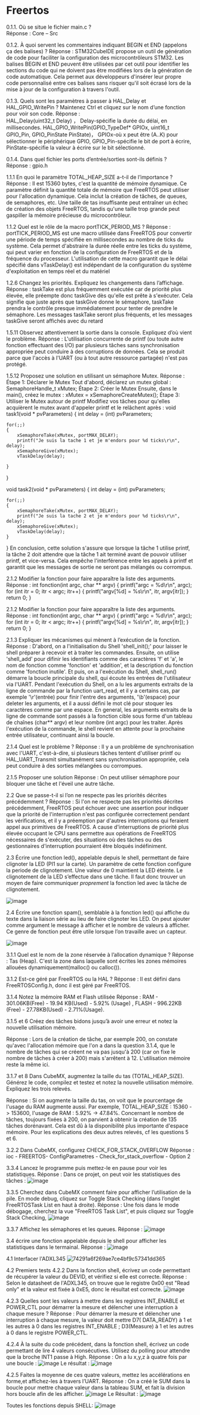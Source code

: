# Freertos
0.1.1. Où se situe le fichier main.c ?  
Réponse :  Core – Src 

0.1.2. À quoi servent les commentaires indiquant BEGIN et END (appelons ça des balises) ? 
Réponse :   STM32CubeIDE propose un outil de génération de code pour faciliter la configuration des microcontrôleurs STM32. Les balises BEGIN et END peuvent être utilisées par cet outil pour identifier les sections du code qui ne doivent pas être modifiées lors de la génération de code automatique. Cela permet aux développeurs d'insérer leur propre code personnalisé entre ces balises sans risquer qu'il soit écrasé lors de la mise à jour de la configuration à travers l'outil.  

0.1.3. Quels sont les paramètres à passer à HAL_Delay et HAL_GPIO_WritePin ? Maintenez Ctrl et cliquez sur le nom d’une fonction pour voir son code. 
Réponse :  
HAL_Delay(uint32_t Delay) ，  Delay-spécifie la durée du délai, en millisecondes.
HAL_GPIO_WritePin(GPIO_TypeDef* GPIOx, uint16_t GPIO_Pin, GPIO_PinState PinState)， GPIOx-où x peut être (A..K) pour sélectionner le périphérique GPIO, GPIO_Pin-spécifie le bit de port à écrire, PinState-spécifie la valeur à écrire sur le bit sélectionné.

0.1.4. Dans quel fichier les ports d’entrée/sorties sont-ils définis ?  
Réponse :   gpio.h

1.1.1 En quoi le paramètre TOTAL_HEAP_SIZE a-t-il de l’importance ?
Réponse : Il est 15360 bytes, c'est la quantité de mémoire dynamique. Ce paramètre définit la quantité totale de mémoire que FreeRTOS peut utiliser pour l'allocation dynamique. Cela inclut la création de tâches, de queues, de semaphores, etc. Une taille de tas insuffisante peut entraîner un échec de création des objets FreeRTOS, tandis qu'une taille trop grande peut gaspiller la mémoire précieuse du microcontrôleur.

1.1.2 Quel est le rôle de la macro portTICK_PERIOD_MS ?
Réponse : portTICK_PERIOD_MS est une macro utilisée dans FreeRTOS pour convertir une période de temps spécifiée en millisecondes au nombre de ticks du système. Cela permet d'abstraire la durée réelle entre les ticks du système, qui peut varier en fonction de la configuration de FreeRTOS et de la fréquence du processeur. L'utilisation de cette macro garantit que le délai spécifié dans vTaskDelay() est indépendant de la configuration du système d'exploitation en temps réel et du matériel

1.2.6 Changez les priorités. Expliquez les changements dans l’affichage.
Réponse : taskTake est plus fréquemment exécutée car de priorité plus élevée, elle préempte donc taskGive dès qu'elle est prête à s'exécuter. Cela signifie que juste après que taskGive donne le sémaphore, taskTake prendra le contrôle presque immédiatement pour tenter de prendre le sémaphore.
Les messages taskTake seront plus fréquents, et les messages taskGive seront affichés avec du retard

1.5.11 Observez attentivement la sortie dans la console. Expliquez d’où vient le problème.
Réponse : L'utilisation concurrente de printf (ou toute autre fonction effectuant des I/O) par plusieurs tâches sans synchronisation appropriée peut conduire à des corruptions de données. Cela se produit parce que l'accès à l'UART (ou à tout autre ressource partagée) n'est pas protégé.

1.5.12 Proposez une solution en utilisant un sémaphore Mutex.
Réponse : 
Étape 1: Déclarer le Mutex
Tout d'abord, déclarez un mutex global : 
SemaphoreHandle_t xMutex;
Étape 2: Créer le Mutex
Ensuite, dans le main(), créez le mutex :
xMutex = xSemaphoreCreateMutex();
Étape 3: Utiliser le Mutex autour de printf
Modifiez vos tâches pour qu'elles acquièrent le mutex avant d'appeler printf et le relâchent après :
void task1(void * pvParameters)
{
	int delay = (int) pvParameters;

	for(;;)
	{
		xSemaphoreTake(xMutex, portMAX_DELAY);
		printf("Je suis la tache 1 et je m'endors pour %d ticks\r\n", delay);
		xSemaphoreGive(xMutex);
		vTaskDelay(delay);

	}
}

void task2(void * pvParameters)
{
	int delay = (int) pvParameters;

	for(;;)
	{
		xSemaphoreTake(xMutex, portMAX_DELAY);
		printf("Je suis la tache 2 et je m'endors pour %d ticks\r\n", delay);
		xSemaphoreGive(xMutex);
		vTaskDelay(delay);
	}
}
En conclusion, cette solution s'assure que lorsque la tâche 1 utilise printf, la tâche 2 doit attendre que la tâche 1 ait terminé avant de pouvoir utiliser printf, et vice-versa. Cela empêche l'interférence entre les appels à printf et garantit que les messages de sortie ne seront pas mélangés ou corrompus.

2.1.2 Modifier la fonction pour faire apparaître la liste des arguments.
Réponse : 
int fonction(int argc, char ** argv)
{
	printf("argc = %d\r\n", argc);
	for (int itr = 0; itr < argc; itr++)
	{
		printf("argv[%d] = %s\r\n", itr, argv[itr]);
	}
	return 0;
}

2.1.2 Modifier la fonction pour faire apparaître la liste des arguments.
Réponse : 
int fonction(int argc, char ** argv)
{
	printf("argc = %d\r\n", argc);
	for (int itr = 0; itr < argc; itr++)
	{
		printf("argv[%d] = %s\r\n", itr, argv[itr]);
	}
	return 0;
}

2.1.3 Expliquer les mécanismes qui mènent à l’exécution de la fonction.
Réponse : D'abord, on a l'initialisation du Shell 'shell_init();' pour laisser le shell préparer à recevoir et à traiter les commandes. Ensuite, on utilise 'shell_add' pour difinir les identifiants comme des caractères 'f' et 'a', le nom de fonction comme 'fonction' et 'addition', et la description du fonction comme 'fonction inutile'. Et puis, on a l'exécution du Shell, shell_run() démarre la boucle principale du shell, qui écoute les entrées de l'utilisateur via l'UART. Pendant l'exécution du Shell, on a lu les arguments extraits de la ligne de commande par la function uart_read, et il y a certains cas, par exemple '\r'(entrée) pour finir l'entre des arguments, '\b'(espace) pour deleter les arguments, et il a aussi défini le mot clé pour stoquer les caractères comme par une espace. 
En general, les arguments extraits de la ligne de commande sont passés à la fonction cible sous forme d'un tableau de chaînes (char** argv) et leur nombre (int argc) pour les traiter. Après l'exécution de la commande, le shell revient en attente pour la prochaine entrée utilisateur, continuant ainsi la boucle.

2.1.4 Quel est le problème ?
Réponse : Il y a un problème de synchronisation avec l'UART, c'est-à-dire, si plusieurs tâches tentent d'utiliser printf ou HAL_UART_Transmit simultanément sans synchronisation appropriée, cela peut conduire à des sorties mélangées ou corrompues.

2.1.5 Proposer une solution
Réponse : On peut utiliser sémaphore pour bloquer une tâche et l'éveil une autre tâche.

2.2 Que se passe-t-il si l’on ne respecte pas les priorités décrites précédemment ?
Réponse : Si l'on ne respecte pas les priorités décrites précédemment, FreeRTOS peut échouer avec une assertion pour indiquer que la priorité de l'interruption n'est pas configurée correctement pendant les vérifications, et il y a préemption par d'autres interruptions qui feraient appel aux primitives de FreeRTOS. A cause d'interruptions de priorité plus élevée occupant le CPU sans permettre aux opérations de FreeRTOS nécessaires de s'exécuter, des situations où des tâches ou des gestionnaires d'interruption pourraient être bloqués indéfiniment. 

2.3 Écrire une fonction led(), appelable depuis le shell, permettant de faire clignoter la LED (PI1 sur la carte). Un paramètre de cette fonction configure la periode de clignotement. Une valeur de 0 maintient la LED éteinte. Le clignotement de la LED s’effectue dans une tâche. Il faut donc trouver un moyen de faire communiquer *proprement* la fonction led avec la tâche de clignotement.

![image](https://github.com/ZHANGENSEA/Freertos/assets/149954066/698e773a-f284-4f4f-a824-127ef49843c0)

2.4 Écrire une fonction spam(), semblable à la fonction led() qui affiche du texte dans la liaison série au lieu de faire clignoter les LED. On peut ajouter comme argument le message à afficher et le nombre de valeurs à afficher. Ce genre de fonction peut être utile lorsque l’on travaille avec un capteur.

![image](https://github.com/ZHANGENSEA/Freertos/assets/149954066/f3361c77-b6cf-49ec-a3a6-0d0549b0291c)

3.1.1 Quel est le nom de la zone réservée à l’allocation dynamique ?
Réponse : Tas (Heap). C'est la zone dans laquelle sont écrites les zones mémoires allouées dynamiquement(malloc() ou calloc()).

3.1.2 Est-ce géré par FreeRTOS ou la HAL ?
Réponse : Il est défini dans FreeRTOSConfig.h, donc il est géré par FreeRTOS.

3.1.4 Notez la mémoire RAM et Flash utilisée
Réponse : RAM - 301.06KB(Free) - 19.94 KB(Used) - 5.92% (Usage) , FLASH - 996.22KB (Free) - 27.78KB(Used) - 2.71%(Usage). 

3.1.5 et 6 Créez des tâches bidons jusqu’à avoir une erreur et notez la nouvelle utilisation mémoire.

Réponse : Lors de la création de tâche, par exemple 200, on constate qu'avec l'allocation mémoire que l'on a dans la question 3.1.4, que le nombre de tâches qui se créent ne va pas jusqu'à 200 (car on fixe le nombre de tâches à créer à 200) mais s'arrêtent à 12. L'utilisation mémoire reste la même ici.

3.1.7 et 8 Dans CubeMX, augmentez la taille du tas (TOTAL_HEAP_SIZE). Générez le code, compilez et testez et notez la nouvelle utilisation mémoire. Expliquez les trois relevés.

Réponse : Si on augmente la taille du tas, on voit que le pourcentage de l'usage du RAM augmente aussi. Par exemple, TOTAL_HEAP_SIZE : 15360 -> 153600, l'usage de RAM : 5.92% -> 47.84%.
Concernant le nombre de tâches, toujours fixées à 200, on parvient à obtenir la création de 135 tâches dorénavant. Cela est dû à la disponibilité plus importante d'espace mémoire. Pour les explications des deux autres relevés, cf les questions 5 et 6.

3.2.2 Dans CubeMX, configurez CHECK_FOR_STACK_OVERFLOW
Réponse : ioc - FREERTOS- ConfigParametres - Check_for_stack_overflow - Option 2

3.3.4 Lancez le programme puis mettez-le en pause pour voir les statistiques.
Réponse : Dans ce projet, on peut voir les statistiques des tâches : 
![image](https://github.com/ZHANGENSEA/Freertos/assets/149954066/6867f110-c6f6-437f-945f-fb27b61f21fd)

3.3.5 Cherchez dans CubeMX comment faire pour afficher l’utilisation de la pile. En mode debug, cliquez sur Toggle Stack Checking (dans l’onglet FreeRTOSTask List en haut à droite).
Réponse : Une fois dans le mode débogage, cherchez la vue "FreeRTOS Task List", et puis cliquez sur Toggle Stack Checking,
![image](https://github.com/ZHANGENSEA/Freertos/assets/149954066/5036e635-0de7-464f-8411-d20964369e02)

3.3.7 Affichez les sémaphores et les queues.
Réponse : ![image](https://github.com/ZHANGENSEA/Freertos/assets/149954066/f5992e24-6a9c-4330-8c4b-423226bc4c34)

3.4 écrire une fonction appelable depuis le shell pour afficher les statistiques dans le termainal.
Réponse : ![image](https://github.com/ZHANGENSEA/Freertos/assets/149954066/514d0055-9e53-4c06-9731-953772eaf81f)

4.1 Interfacer l'ADXL345
![74291a6f269ae7ce4bf9c57341dd365](https://github.com/ZHANGENSEA/Freertos/assets/149954066/8e00e410-7264-4c90-b440-f34cf036fb59)

4.2 Premiers tests
4.2.2 Dans la fonction shell, écrivez un code permettant de récupérer la valeur du DEVID, et vérifiez si elle est correcte.
Réponse : Selon le datasheet de l'ADXL345, on trouve que le registre 0x00 est "Read only" et la valeur est fixée à 0xE5, donc le résultat est correcte.
![image](https://github.com/ZHANGENSEA/Freertos/assets/149954066/70a14d57-65df-4ceb-9611-9e07222867fe)

4.2.3 Quelles sont les valeurs à mettre dans les registres INT_ENABLE et POWER_CTL pour démarrer la mesure et délencher une interruption à chaque mesure ?
Réponse : Pour démarrer la mesure et délencher une interruption à chaque mesure,  la valeur doit mettre D7( DATA_READY) à 1 et les autres à 0 dans les registres INT_ENABLE ; D3(Measure) à 1 et les autres à 0 dans le registre POWER_CTL.

4.2.4 À la suite du code précédent, dans la fonction shell, écrivez un code permettant de lire 4 valeurs consécutives. Utilisez du polling pour attendre que la
broche INT1 passe à High.
Réponse : On a lu x,y,z à quatre fois par une boucle : 
![image](https://github.com/ZHANGENSEA/Freertos/assets/149954066/f62b8919-54c1-4e4f-8fcd-9acc2069aa26)
Le résultat : 
![image](https://github.com/ZHANGENSEA/Freertos/assets/149954066/59a387d6-dfc5-4110-99e0-a633e95d4b54)

4.2.5 Faites la moyenne de ces quatre valeurs, mettez les accélérations en forme,et affichez-les à travers l’UART.
Réponse : On a créé le SUM dans la boucle pour mettre chaque valeur dans la tableau SUM, et fait la division hors boucle afin de les afficher.
![image](https://github.com/ZHANGENSEA/Freertos/assets/149954066/9236b861-c662-4f3a-8eac-aca180d4270b)
Le Résultat : 
![image](https://github.com/ZHANGENSEA/Freertos/assets/149954066/7738fcb9-7dfe-4f5b-b5af-33e5dccf8cfc)

Toutes les fonctions depuis SHELL:
![image](https://github.com/ZHANGENSEA/Freertos/assets/149954066/78f2cb67-832d-48de-a373-8c9227af796e)









